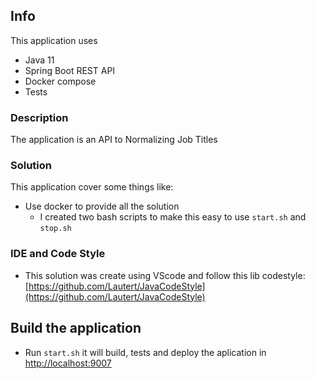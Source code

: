 ## Info
This application uses
- Java 11
- Spring Boot REST API
- Docker compose
- Tests

### Description
The application is an API to Normalizing Job Titles

### Solution
This application cover some things like:
- Use docker to provide all the solution
    - I created two bash scripts to make this easy to use `start.sh` and `stop.sh`

### IDE and Code Style
- This solution was create using VScode and follow this lib codestyle: [https://github.com/Lautert/JavaCodeStyle](https://github.com/Lautert/JavaCodeStyle)

## Build the application

- Run `start.sh` it will build, tests and deploy the aplication in [http://localhost:9007](http://localhost:9007/swagger-ui.html)
